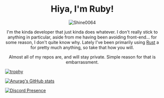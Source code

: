 <h1 align="center">Hiya, I'm Ruby!</h1>
<p align="center"><img src="https://komarev.com/ghpvc/?username=Shine0064" alt="Shine0064" /></p>
<p align="center">
I'm the kinda developer that just kinda does whatever.
I don't really stick to anything in particular, aside from me having been avoiding front-end... for some reason, I don't quite know why.
Lately I've been primarily using <a href="https://rust-lang.org">Rust</a> a for pretty much anything, so take that how you will.
</p>
<p align="center">Almost all of my repos are, and will stay private. Simple reason for that is embarrassment.</p>

[![trophy](https://github-profile-trophy.vercel.app/?username=Shine0064&theme=dracula&margin-w=10&no-frame=true)](https://github.com/ryo-ma/github-profile-trophy)

[![Anurag's GitHub stats](https://github-readme-stats.vercel.app/api?username=Shine0064&show_icons=true&theme=omni)](https://github.com/anuraghazra/github-readme-stats)

[![Discord Presence](https://lanyard.cnrad.dev/api/672824404702527509)](https://discord.com/users/672824404702527509)
